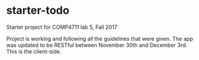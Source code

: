 # starter-todo
Starter project for COMP4711 lab 5, Fall 2017

Project is working and following all the guidelines that were given.
The app was updated to be RESTful between November 30th and December 3rd. This is the client-side.

